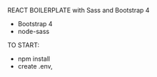 REACT BOILERPLATE with Sass and Bootstrap 4


* Bootstrap 4
* node-sass

TO START:
* npm install
* create .env, 
